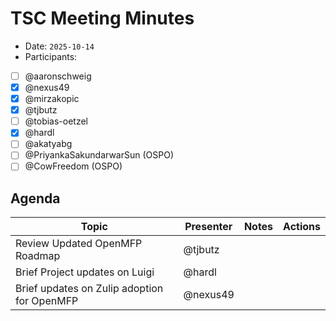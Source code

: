 # TSC Meeting Minutes

- Date: `2025-10-14`
- Participants:
- [ ] @aaronschweig
- [x] @nexus49
- [x] @mirzakopic
- [x] @tjbutz
- [ ] @tobias-oetzel
- [x] @hardl
- [ ] @akatyabg
- [ ] @PriyankaSakundarwarSun (OSPO)
- [ ] @CowFreedom (OSPO)

## Agenda

| Topic                                       | Presenter | Notes | Actions |
|---------------------------------------------|-----------|-------|---------|
| Review Updated OpenMFP Roadmap              | @tjbutz   |       |         |
| Brief Project updates on Luigi              | @hardl    |       |         |
| Brief updates on Zulip adoption for OpenMFP | @nexus49  |       |         |

